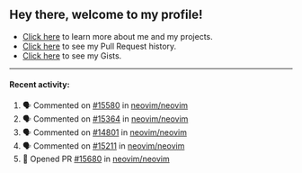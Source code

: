 ## Hey there, welcome to my profile!

- [Click here](https://seandewar.github.io/) to learn more about me and my projects.
- [Click here](https://github.com/search?p=1&q=author%3Aseandewar+is%3Apr) to see my Pull Request history.
- [Click here](https://gist.github.com/seandewar) to see my Gists.

---

#### Recent activity:

<!--START_SECTION:activity-->
1. 🗣 Commented on [#15580](https://github.com/neovim/neovim/issues/15580) in [neovim/neovim](https://github.com/neovim/neovim)
2. 🗣 Commented on [#15364](https://github.com/neovim/neovim/issues/15364) in [neovim/neovim](https://github.com/neovim/neovim)
3. 🗣 Commented on [#14801](https://github.com/neovim/neovim/issues/14801) in [neovim/neovim](https://github.com/neovim/neovim)
4. 🗣 Commented on [#15211](https://github.com/neovim/neovim/issues/15211) in [neovim/neovim](https://github.com/neovim/neovim)
5. 💪 Opened PR [#15680](https://github.com/neovim/neovim/pull/15680) in [neovim/neovim](https://github.com/neovim/neovim)
<!--END_SECTION:activity-->
